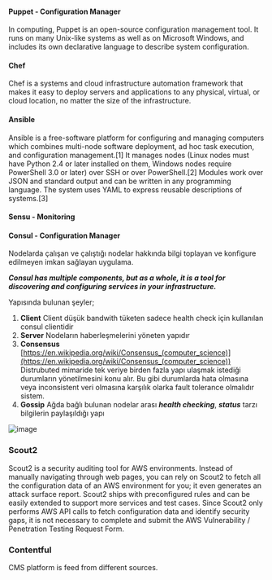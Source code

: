 #### Puppet - Configuration Manager
In computing, Puppet is an open-source configuration management tool. It runs on many Unix-like systems as well as on Microsoft Windows, and includes its own declarative language to describe system configuration.

#### Chef 
Chef is a systems and cloud infrastructure automation framework that makes it easy to deploy servers and applications to any physical, virtual, or cloud location, no matter the size of the infrastructure.

#### Ansible
Ansible is a free-software platform for configuring and managing computers which combines multi-node software deployment, ad hoc task execution, and configuration management.[1] It manages nodes (Linux nodes must have Python 2.4 or later installed on them, Windows nodes require PowerShell 3.0 or later) over SSH or over PowerShell.[2] Modules work over JSON and standard output and can be written in any programming language. The system uses YAML to express reusable descriptions of systems.[3]

#### Sensu - Monitoring


#### Consul - Configuration Manager

Nodelarda çalışan ve çalıştığı nodelar hakkında bilgi toplayan ve konfigure edilmeyen imkan sağlayan uygulama. 

**_Consul has multiple components, but as a whole, it is a tool for discovering and configuring services in your infrastructure._**

Yapısında bulunan şeyler;

1. **Client**
Client düşük bandwith tüketen sadece health check için kullanılan consul clientidir
2. **Server**
Nodeların haberleşmelerini yöneten yapıdır
3. **Consensus**
[https://en.wikipedia.org/wiki/Consensus_(computer_science)](https://en.wikipedia.org/wiki/Consensus_(computer_science))
Distrubuted mimaride tek veriye birden fazla yapı ulaşmak istediği durumların yönetilmesini konu alır. Bu gibi durumlarda hata olmasına veya inconsistent veri olmasına karşılık olarka fault tolerance olmalıdır sistem.
4. **Gossip**
Ağda bağlı bulunan nodelar arası **_health checking_**, **_status_** tarzı bilgilerin paylaşıldığı yapı

![image](https://www.consul.io/assets/images/consul-arch-5d4e3623.png)

### Scout2

Scout2 is a security auditing tool for AWS environments. Instead of manually navigating through web pages, you can rely on Scout2 to fetch all the configuration data of an AWS environment for you; it even generates an attack surface report. Scout2 ships with preconfigured rules and can be easily extended to support more services and test cases. Since Scout2 only performs AWS API calls to fetch configuration data and identify security gaps, it is not necessary to complete and submit the AWS Vulnerability / Penetration Testing Request Form.

### Contentful

CMS platform is feed from different sources.